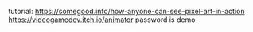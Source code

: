 tutorial: https://somegood.info/how-anyone-can-see-pixel-art-in-action
<br> https://videogamedev.itch.io/animator password is demo
